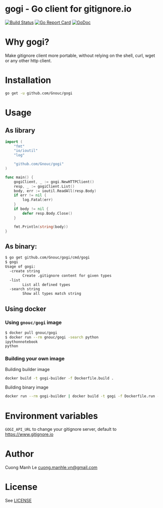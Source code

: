 # gogi - Go client for gitignore.io

[![Build Status](https://travis-ci.org/Gnouc/gogi.svg?branch=master)](https://travis-ci.org/Gnouc/gogi)
[![Go Report Card](https://goreportcard.com/badge/github.com/Gnouc/gogi)](https://goreportcard.com/report/github.com/Gnouc/gogi)
[![GoDoc](https://godoc.org/github.com/Gnouc/gogi?status.svg)](https://godoc.org/github.com/Gnouc/gogi)

# Why gogi?

Make gitignore client more portable, without relying on the shell, curl, wget or any other http client.

# Installation
```sh
go get -u github.com/Gnouc/gogi
```

# Usage

## As library
```go
import (
	"fmt"
	"io/ioutil"
	"log"

	"github.com/Gnouc/gogi"
)

func main() {
	gogiClient, _ := gogi.NewHTTPClient()
	resp, _ := gogiClient.List()
	body, err := ioutil.ReadAll(resp.Body)
	if err != nil {
		log.Fatal(err)
	}
    if body != nil {
		defer resp.Body.Close()
	}

	fmt.Println(string(body))
}
```

## As binary:
```sh
$ go get github.com/Gnouc/gogi/cmd/gogi
$ gogi
Usage of gogi:
  -create string
    	Create .gitignore content for given types
  -list
    	List all defined types
  -search string
    	Show all types match string
```

## Using docker

### Using `gnouc/gogi` image
```sh
$ docker pull gnouc/gogi
$ docker run --rm gnouc/gogi -search python
ipythonnotebook
python
```

### Building your own image

Building builder image
```sh
docker build -t gogi-builder -f Dockerfile.build .
```

Building binary image
```sh
docker run --rm gogi-builder | docker build -t gogi -f Dockerfile.run -
```

# Environment variables

`GOGI_API_URL` to change your gitignore server, default to https://www.gitignore.io

# Author

Cuong Manh Le <cuong.manhle.vn@gmail.com>

# License

See [LICENSE](https://github.com/Gnouc/gogi/blob/master/LICENSE)
